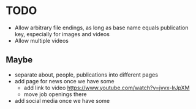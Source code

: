 # TODO

- Allow arbitrary file endings, as long as base name equals publication key, especially for images and videos
- Allow multiple videos

## Maybe

- separate about, people, publications into different pages
- add page for news once we have some
  - add link to video https://www.youtube.com/watch?v=jvvx-IrJpXM
  - move job openings there
- add social media once we have some
